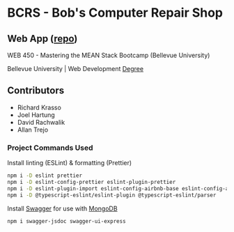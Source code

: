 # BCRS - Bob's Computer Repair Shop

## Web App ([repo](https://github.com/david-rachwalik/bcrs))

WEB 450 - Mastering the MEAN Stack Bootcamp (Bellevue University)

Bellevue University | Web Development [Degree](http://www.bellevue.edu/degrees/bachelor/web-development-bs 'Designed by developers for developers.')

## Contributors

- Richard Krasso
- Joel Hartung
- David Rachwalik
- Allan Trejo

### Project Commands Used

Install linting (ESLint) & formatting (Prettier)

```bash
npm i -D eslint prettier
npm i -D eslint-config-prettier eslint-plugin-prettier
npm i -D eslint-plugin-import eslint-config-airbnb-base eslint-config-airbnb-typescript
npm i -D @typescript-eslint/eslint-plugin @typescript-eslint/parser
```

Install [Swagger](https://swagger.io) for use with [MongoDB](https://www.mongodb.com/docs)

```bash
npm i swagger-jsdoc swagger-ui-express
```
